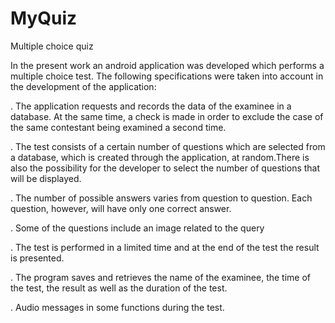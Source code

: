 # MyQuiz


Multiple choice quiz


In the present work an android application was developed which performs a multiple choice test. The following specifications were taken into account in the development of the application:

. The application requests and records the data of the examinee in a database. At the same time, a check is made in order to exclude the case of the same contestant being examined a second time.


. The test consists of a certain number of questions which are selected from a database, which is created through the application, at random.There is also the possibility for the developer to select the number of questions that will be displayed.


. The number of possible answers varies from question to question. Each question, however, will have only one correct answer.


.  Some of the questions include an image related to the query


. The test is performed in a limited time and at the end of the test the result is presented.


. The program saves and retrieves the name of the examinee, the time of the test, the result as well as the duration of the test.


. Audio messages in some functions during the test. 
